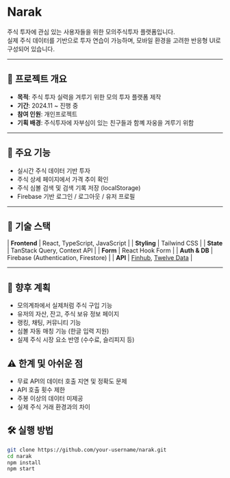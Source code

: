 # Narak

주식 투자에 관심 있는 사용자들을 위한 모의주식투자 플랫폼입니다.  
실제 주식 데이터를 기반으로 투자 연습이 가능하며, 모바일 환경을 고려한 반응형 UI로 구성되어 있습니다.

---

## 📌 프로젝트 개요

- **목적**: 주식 투자 실력을 겨루기 위한 모의 투자 플랫폼 제작
- **기간**: 2024.11 ~ 진행 중
- **참여 인원**: 개인프로젝트
- **기획 배경**: 주식투자에 자부심이 있는 친구들과 함꼐 자웅을 겨루기 위함 

---

## 🚀 주요 기능

- 실시간 주식 데이터 기반 투자
- 주식 상세 페이지에서 가격 추이 확인
- 주식 심볼 검색 및 검색 기록 저장 (localStorage)
- Firebase 기반 로그인 / 로그아웃 / 유저 프로필

---

## 🔧 기술 스택

| **Frontend** | React, TypeScript, JavaScript |
| **Styling** | Tailwind CSS |
| **State** | TanStack Query, Context API |
| **Form** | React Hook Form |
| **Auth & DB** | Firebase (Authentication, Firestore) |
| **API** | [Finhub](https://finnhub.io/), [Twelve Data](https://twelvedata.com) |

---

## 📌 향후 계획

- 모의계좌에서 실제처럼 주식 구입 기능
- 유저의 자산, 잔고, 주식 보유 정보 페이지
- 랭킹, 채팅, 커뮤니티 기능
- 심볼 자동 매칭 기능 (한글 입력 지원)
- 실제 주식 시장 요소 반영 (수수료, 슬리피지 등)

## ⚠️ 한계 및 아쉬운 점

- 무료 API의 데이터 호출 지연 및 정확도 문제
- API 호출 횟수 제한
- 주봉 이상의 데이터 미제공
- 실제 주식 거래 환경과의 차이

## 🛠 실행 방법

```bash
git clone https://github.com/your-username/narak.git
cd narak
npm install
npm start
